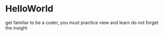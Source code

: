 # HelloWorld
get familiar
to be a coder, you must practice
view
and learn 
do not forget the insight
